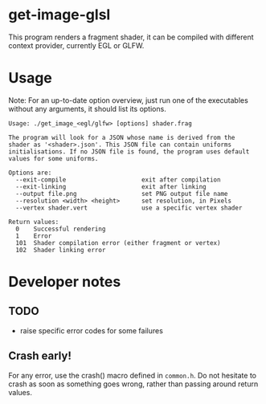 # get-image-glsl

This program renders a fragment shader, it can be compiled with
different context provider, currently EGL or GLFW.

# Usage

Note: For an up-to-date option overview, just run one of the executables
without any arguments, it should list its options.

```
Usage: ./get_image_<egl/glfw> [options] shader.frag

The program will look for a JSON whose name is derived from the
shader as '<shader>.json'. This JSON file can contain uniforms
initialisations. If no JSON file is found, the program uses default
values for some uniforms.

Options are:
  --exit-compile                     exit after compilation
  --exit-linking                     exit after linking
  --output file.png                  set PNG output file name
  --resolution <width> <height>      set resolution, in Pixels
  --vertex shader.vert               use a specific vertex shader

Return values:
  0    Successful rendering
  1    Error
  101  Shader compilation error (either fragment or vertex)
  102  Shader linking error
```

# Developer notes

## TODO

- raise specific error codes for some failures

## Crash early!

For any error, use the crash() macro defined in `common.h`. Do not
hesitate to crash as soon as something goes wrong, rather than passing
around return values.
